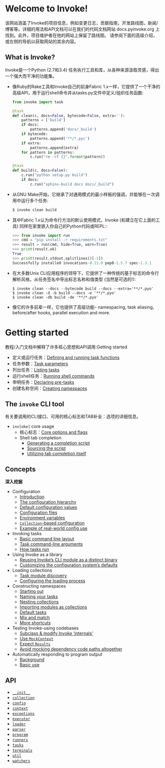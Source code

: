 # Welcome to Invoke!



该网站涵盖了Invoke的项目信息，例如变更日志，贡献指南，开发路线图，新闻/博客等。详细的用法和API文档可以在我们的代码文档网站 docs.pyinvoke.org 上找到。此外，项目维护者在他的网站上保留了路线图。
请参阅下面的高级介绍，或左侧的导航以获取网站的其余内容。



## What is Invoke?

Invoke是一个Python (2.7和3.4) 任务执行工具和库，从各种来源汲取灵感，得出一个强大而干净的功能集。

- 像Ruby的Rake工具和Invoke自己的前身Fabric 1.x一样，它提供了一个干净的高级API，用于运行shell命令并从tasks.py文件中定义/组织任务函数:

  ```python
  from invoke import task
  
  @task
  def clean(c, docs=False, bytecode=False, extra=''):
      patterns = ['build']
      if docs:
          patterns.append('docs/_build')
      if bytecode:
          patterns.append('**/*.pyc')
      if extra:
          patterns.append(extra)
      for pattern in patterns:
          c.run("rm -rf {}".format(pattern))
  
  @task
  def build(c, docs=False):
      c.run("python setup.py build")
      if docs:
          c.run("sphinx-build docs docs/_build")
  ```

- 从GNU Make开始，它继承了对通用模式的最小样板的强调，并能够在一次调用中运行多个任务:

  ```python
  $ invoke clean build
  ```

- 其中Fabric 1.x认为命令行方法的默认使用模式，Invoke (和建立在它上面的工具) 同样在家里嵌入你自己的Python代码或REPL::

  ```python
  >>> from invoke import run
  >>> cmd = "pip install -r requirements.txt"
  >>> result = run(cmd, hide=True, warn=True)
  >>> print(result.ok)
  True
  >>> print(result.stdout.splitlines()[-1])
  Successfully installed invocations-0.13.0 pep8-1.5.7 spec-1.3.1
  ```

- 在大多数Unix CLI应用程序的领导下，它提供了一种传统的基于标志的命令行解析风格，从任务签名中导出标志名称和值类型 (当然是可选的!):

  ```
  $ invoke clean --docs --bytecode build --docs --extra='**/*.pyo'
  $ invoke clean -d -b build --docs -e '**/*.pyo'
  $ invoke clean -db build -de '**/*.pyo'
  ```

- 像它的许多前辈一样，它也提供了高级功能– namespacing, task aliasing, before/after hooks, parallel execution and more.





# Getting started

教程/入门文档中解释了许多核心思想和API调用:Getting started

- 定义或运行任务：[Defining and running task functions](https://docs.pyinvoke.org/en/stable/getting-started.html#defining-and-running-task-functions)
- 任务参数：[Task parameters](https://docs.pyinvoke.org/en/stable/getting-started.html#task-parameters)
- 列出任务：[Listing tasks](https://docs.pyinvoke.org/en/stable/getting-started.html#listing-tasks)
- 运行shell任务：[Running shell commands](https://docs.pyinvoke.org/en/stable/getting-started.html#running-shell-commands)
- 申明任务：[Declaring pre-tasks](https://docs.pyinvoke.org/en/stable/getting-started.html#declaring-pre-tasks)
- 创建名称空间：[Creating namespaces](https://docs.pyinvoke.org/en/stable/getting-started.html#creating-namespaces)

## The `invoke` CLI tool

有关要调用的CLI接口、可用的核心标志和TAB补全：选项的详细信息。

- `inv[oke]` core usage
  - 核心标志：[Core options and flags](https://docs.pyinvoke.org/en/stable/invoke.html#core-options-and-flags)
  - Shell tab completion
    - [Generating a completion script](https://docs.pyinvoke.org/en/stable/invoke.html#generating-a-completion-script)
    - [Sourcing the script](https://docs.pyinvoke.org/en/stable/invoke.html#sourcing-the-script)
    - [Utilizing tab completion itself](https://docs.pyinvoke.org/en/stable/invoke.html#utilizing-tab-completion-itself)

## Concepts

**深入挖掘**

- Configuration
  - [Introduction](https://docs.pyinvoke.org/en/stable/concepts/configuration.html#introduction)
  - [The configuration hierarchy](https://docs.pyinvoke.org/en/stable/concepts/configuration.html#the-configuration-hierarchy)
  - [Default configuration values](https://docs.pyinvoke.org/en/stable/concepts/configuration.html#default-configuration-values)
  - [Configuration files](https://docs.pyinvoke.org/en/stable/concepts/configuration.html#configuration-files)
  - [Environment variables](https://docs.pyinvoke.org/en/stable/concepts/configuration.html#environment-variables)
  - [`Collection`-based configuration](https://docs.pyinvoke.org/en/stable/concepts/configuration.html#collection-based-configuration)
  - [Example of real-world config use](https://docs.pyinvoke.org/en/stable/concepts/configuration.html#example-of-real-world-config-use)
- Invoking tasks
  - [Basic command line layout](https://docs.pyinvoke.org/en/stable/concepts/invoking-tasks.html#basic-command-line-layout)
  - [Task command-line arguments](https://docs.pyinvoke.org/en/stable/concepts/invoking-tasks.html#task-command-line-arguments)
  - [How tasks run](https://docs.pyinvoke.org/en/stable/concepts/invoking-tasks.html#how-tasks-run)
- Using Invoke as a library
  - [Reusing Invoke’s CLI module as a distinct binary](https://docs.pyinvoke.org/en/stable/concepts/library.html#reusing-invoke-s-cli-module-as-a-distinct-binary)
  - [Customizing the configuration system’s defaults](https://docs.pyinvoke.org/en/stable/concepts/library.html#customizing-the-configuration-system-s-defaults)
- Loading collections
  - [Task module discovery](https://docs.pyinvoke.org/en/stable/concepts/loading.html#task-module-discovery)
  - [Configuring the loading process](https://docs.pyinvoke.org/en/stable/concepts/loading.html#configuring-the-loading-process)
- Constructing namespaces
  - [Starting out](https://docs.pyinvoke.org/en/stable/concepts/namespaces.html#starting-out)
  - [Naming your tasks](https://docs.pyinvoke.org/en/stable/concepts/namespaces.html#naming-your-tasks)
  - [Nesting collections](https://docs.pyinvoke.org/en/stable/concepts/namespaces.html#nesting-collections)
  - [Importing modules as collections](https://docs.pyinvoke.org/en/stable/concepts/namespaces.html#importing-modules-as-collections)
  - [Default tasks](https://docs.pyinvoke.org/en/stable/concepts/namespaces.html#default-tasks)
  - [Mix and match](https://docs.pyinvoke.org/en/stable/concepts/namespaces.html#mix-and-match)
  - [More shortcuts](https://docs.pyinvoke.org/en/stable/concepts/namespaces.html#more-shortcuts)
- Testing Invoke-using codebases
  - [Subclass & modify Invoke ‘internals’](https://docs.pyinvoke.org/en/stable/concepts/testing.html#subclass-modify-invoke-internals)
  - [Use `MockContext`](https://docs.pyinvoke.org/en/stable/concepts/testing.html#use-mockcontext)
  - [Expect `Results`](https://docs.pyinvoke.org/en/stable/concepts/testing.html#expect-results)
  - [Avoid mocking dependency code paths altogether](https://docs.pyinvoke.org/en/stable/concepts/testing.html#avoid-mocking-dependency-code-paths-altogether)
- Automatically responding to program output
  - [Background](https://docs.pyinvoke.org/en/stable/concepts/watchers.html#background)
  - [Basic use](https://docs.pyinvoke.org/en/stable/concepts/watchers.html#basic-use)



## API

- [`__init__`](https://docs.pyinvoke.org/en/stable/api/__init__.html)
- [`collection`](https://docs.pyinvoke.org/en/stable/api/collection.html)
- [`config`](https://docs.pyinvoke.org/en/stable/api/config.html)
- [`context`](https://docs.pyinvoke.org/en/stable/api/context.html)
- [`exceptions`](https://docs.pyinvoke.org/en/stable/api/exceptions.html)
- [`executor`](https://docs.pyinvoke.org/en/stable/api/executor.html)
- [`loader`](https://docs.pyinvoke.org/en/stable/api/loader.html)
- [`parser`](https://docs.pyinvoke.org/en/stable/api/parser.html)
- [`program`](https://docs.pyinvoke.org/en/stable/api/program.html)
- [`runners`](https://docs.pyinvoke.org/en/stable/api/runners.html)
- [`tasks`](https://docs.pyinvoke.org/en/stable/api/tasks.html)
- [`terminals`](https://docs.pyinvoke.org/en/stable/api/terminals.html)
- [`util`](https://docs.pyinvoke.org/en/stable/api/util.html)
- [`watchers`](https://docs.pyinvoke.org/en/stable/api/watchers.html)







